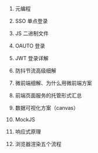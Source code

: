 1.  元编程

2.  SSO 单点登录
3.  JS 二进制文件
4.  OAUTO 登录
5.  JWT 登录详解
6.  防抖节流高级细解
7.  微前端细解、为什么用微前端方案
8.  前端页面服务的托管形式汇总
9.  数据可视化方案（canvas）
10. MockJS
11. 响应式原理
12. 浏览器渲染五个流程
